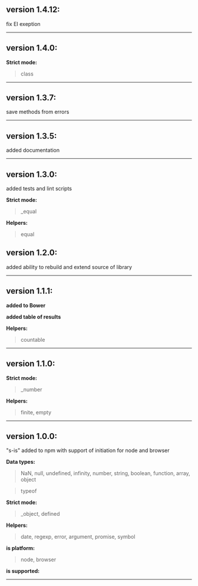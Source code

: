 ## version 1.4.12:

fix EI exeption

--------------

## version 1.4.0:

**Strict mode:**
> class

--------------
## version 1.3.7:

save methods from errors

--------------
## version 1.3.5:

added documentation

--------------
## version 1.3.0:

added tests and lint scripts

**Strict mode:**
> _equal

**Helpers:**
> equal

## version 1.2.0:

added ability to rebuild and extend source of library

--------------

## version 1.1.1:

**added to Bower**

**added table of results**

**Helpers:**
> countable

--------------

## version 1.1.0:

**Strict mode:**
> _number

**Helpers:**
> finite, empty

--------------

## version 1.0.0:

"s-is" added to npm with support of  initiation for node and browser

**Data types:**
> NaN, null, undefined, infinity, number, string, boolean, function, array, object

> typeof

**Strict mode:**
> _object, defined

**Helpers:**
> date, regexp, error, argument, promise, symbol

**is platform:**
> node, browser

**is supported:**


--------------
